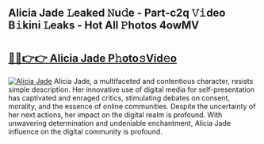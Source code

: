 ## Alicia Jade 𝙻eaked 𝙽u𝚍e - Part-c2q 𝚅𝚒deo B𝚒kini 𝙻eaks - Hot All 𝙿hotos 4owMV

# <h2><a href="http://ld03z8y.urlbe.top/?page=Alicia+Jade">🔗🔗👉👉 Alicia Jade P𝚑oto𝚜Vid𝚎o</a></h2>

[![Alicia Jade](https://i.imgur.com/eBuTRDB.gif)](http://ld03z8y.urlbe.top/?page=Alicia+Jade)
Alicia Jade, a multifaceted and contentious character, resists simple description. Her innovative use of digital media for self-presentation has captivated and enraged critics, stimulating debates on consent, morality, and the essence of online communities. Despite the uncertainty of her next actions, her impact on the digital realm is profound. With unwavering determination and undeniable enchantment, Alicia Jade influence on the digital community is profound.
